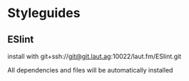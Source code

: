 # Styleguides

## ESlint

install with git+ssh://git@git.laut.ag:10022/laut.fm/ESlint.git

All dependencies and files will be automatically installed
